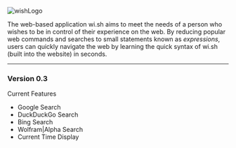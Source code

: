 ![wishLogo](http://s29.postimg.org/aax8d9pqv/wi_sh.jpg)

The web-based application wi.sh aims to meet the needs of a person who wishes to be in control of their experience on the web. By reducing popular web commands and searches to small statements known as *expressions*, users can quickly navigate the web by learning the quick syntax of wi.sh (built into the website) in seconds.

------

### Version 0.3 ###

Current Features

<ul>
<li>Google Search</li>
<li>DuckDuckGo Search</li>
<li>Bing Search</li>
<li>Wolfram|Alpha Search</li>
<li>Current Time Display</li>

